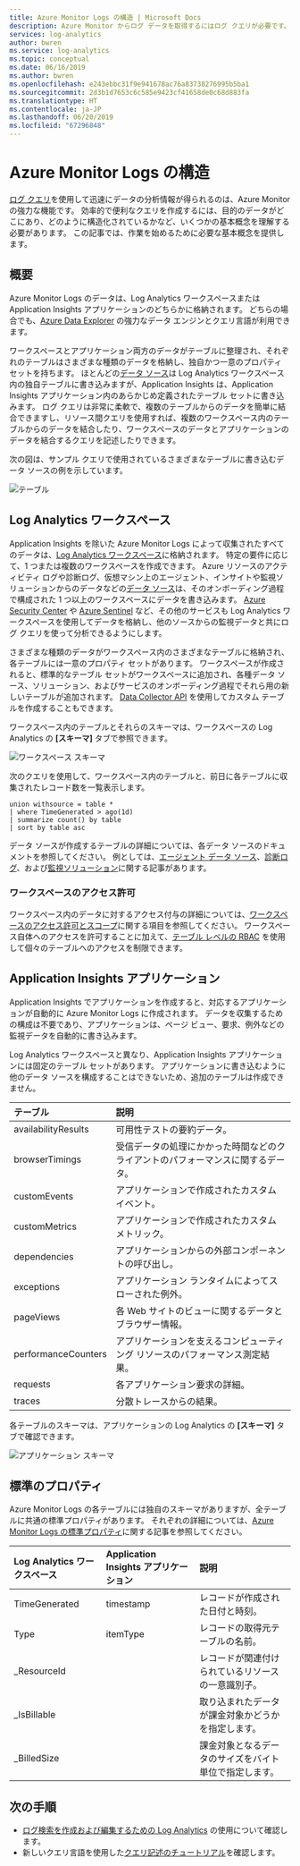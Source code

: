 ```yaml
---
title: Azure Monitor Logs の構造 | Microsoft Docs
description: Azure Monitor からログ データを取得するにはログ クエリが必要です。  この記事では、Azure Monitor で新しいログ クエリを使用する方法と、ログ クエリを作成する前に理解しておく必要がある概念について説明します。
services: log-analytics
author: bwren
ms.service: log-analytics
ms.topic: conceptual
ms.date: 06/16/2019
ms.author: bwren
ms.openlocfilehash: e243ebbc31f9e941678ac76a83738276995b5ba1
ms.sourcegitcommit: 2d3b1d7653c6c585e9423cf41658de0c68d883fa
ms.translationtype: HT
ms.contentlocale: ja-JP
ms.lasthandoff: 06/20/2019
ms.locfileid: "67296848"
---
```

# <a name="structure-of-azure-monitor-logs"></a>Azure Monitor Logs の構造
[ログ クエリ](log-query-overview.md)を使用して迅速にデータの分析情報が得られるのは、Azure Monitor の強力な機能です。 効率的で便利なクエリを作成するには、目的のデータがどこにあり、どのように構造化されているかなど、いくつかの基本概念を理解する必要があります。 この記事では、作業を始めるために必要な基本概念を提供します。

## <a name="overview"></a>概要
Azure Monitor Logs のデータは、Log Analytics ワークスペースまたは Application Insights アプリケーションのどちらかに格納されます。 どちらの場合でも、[Azure Data Explorer](/azure/data-explorer/) の強力なデータ エンジンとクエリ言語が利用できます。

ワークスペースとアプリケーション両方のデータがテーブルに整理され、それぞれのテーブルはさまざまな種類のデータを格納し、独自かつ一意のプロパティ セットを持ちます。 ほとんどの[データ ソース](../platform/data-sources.md)は Log Analytics ワークスペース内の独自テーブルに書き込みますが、Application Insights は、Application Insights アプリケーション内のあらかじめ定義されたテーブル セットに書き込みます。 ログ クエリは非常に柔軟で、複数のテーブルからのデータを簡単に結合できますし、リソース間クエリを使用すれば、複数のワークスペース内のテーブルからのデータを結合したり、ワークスペースのデータとアプリケーションのデータを結合するクエリを記述したりできます。

次の図は、サンプル クエリで使用されているさまざまなテーブルに書き込むデータ ソースの例を示しています。

![テーブル](media/logs-structure/queries-tables.png)

## <a name="log-analytics-workspace"></a>Log Analytics ワークスペース
Application Insights を除いた Azure Monitor Logs によって収集されたすべてのデータは、[Log Analytics ワークスペース](../platform/manage-access.md)に格納されます。 特定の要件に応じて、1 つまたは複数のワークスペースを作成できます。 Azure リソースのアクティビティ ログや診断ログ、仮想マシン上のエージェント、インサイトや監視ソリューションからのデータなどの[データ ソース](../platform/data-sources.md)は、そのオンボーディング過程で構成された 1 つ以上のワークスペースにデータを書き込みます。 [Azure Security Center](/azure/security-center/) や [Azure Sentinel](/azure/sentinel/) など、その他のサービスも Log Analytics ワークスペースを使用してデータを格納し、他のソースからの監視データと共にログ クエリを使って分析できるようにします。

さまざまな種類のデータがワークスペース内のさまざまなテーブルに格納され、各テーブルには一意のプロパティ セットがあります。 ワークスペースが作成されると、標準的なテーブル セットがワークスペースに追加され、各種データ ソース、ソリューション、およびサービスのオンボーディング過程でそれら用の新しいテーブルが追加されます。 [Data Collector API](../platform/data-collector-api.md) を使用してカスタム テーブルを作成することもできます。

ワークスペース内のテーブルとそれらのスキーマは、ワークスペースの Log Analytics の **[スキーマ]** タブで参照できます。

![ワークスペース スキーマ](media/scope/workspace-schema.png)

次のクエリを使用して、ワークスペース内のテーブルと、前日に各テーブルに収集されたレコード数を一覧表示します。 

```Kusto
union withsource = table * 
| where TimeGenerated > ago(1d)
| summarize count() by table
| sort by table asc
```
データ ソースが作成するテーブルの詳細については、各データ ソースのドキュメントを参照してください。 例としては、[エージェント データ ソース](../platform/agent-data-sources.md)、[診断ログ](../platform/diagnostic-logs-schema.md)、および[監視ソリューション](../insights/solutions-inventory.md)に関する記事があります。

### <a name="workspace-permissions"></a>ワークスペースのアクセス許可
ワークスペース内のデータに対するアクセス付与の詳細については、[ワークスペースのアクセス許可とスコープ](../platform/manage-access.md#workspace-permissions-and-scope)に関する項目を参照してください。 ワークスペース自体へのアクセスを許可することに加えて、[テーブル レベルの RBAC](../platform/manage-access.md#table-level-rbac) を使用して個々のテーブルへのアクセスを制限できます。

## <a name="application-insights-application"></a>Application Insights アプリケーション
Application Insights でアプリケーションを作成すると、対応するアプリケーションが自動的に Azure Monitor Logs に作成されます。 データを収集するための構成は不要であり、アプリケーションは、ページ ビュー、要求、例外などの監視データを自動的に書き込みます。

Log Analytics ワークスペースと異なり、Application Insights アプリケーションには固定のテーブル セットがあります。 アプリケーションに書き込むように他のデータ ソースを構成することはできないため、追加のテーブルは作成できません。 

| テーブル | 説明 | 
|:---|:---|
| availabilityResults | 可用性テストの要約データ。 |
| browserTimings      | 受信データの処理にかかった時間などのクライアントのパフォーマンスに関するデータ。 |
| customEvents        | アプリケーションで作成されたカスタム イベント。 |
| customMetrics       | アプリケーションで作成されたカスタム メトリック。 |
| dependencies        | アプリケーションからの外部コンポーネントの呼び出し。 |
| exceptions          | アプリケーション ランタイムによってスローされた例外。 |
| pageViews           | 各 Web サイトのビューに関するデータとブラウザー情報。 |
| performanceCounters | アプリケーションを支えるコンピューティング リソースのパフォーマンス測定結果。 |
| requests            | 各アプリケーション要求の詳細。  |
| traces              | 分散トレースからの結果。 |

各テーブルのスキーマは、アプリケーションの Log Analytics の **[スキーマ]** タブで確認できます。

![アプリケーション スキーマ](media/scope/application-schema.png)

## <a name="standard-properties"></a>標準のプロパティ
Azure Monitor Logs の各テーブルには独自のスキーマがありますが、全テーブルに共通の標準プロパティがあります。 それぞれの詳細については、[Azure Monitor Logs の標準プロパティ](../platform/log-standard-properties.md)に関する記事を参照してください。

| Log Analytics ワークスペース | Application Insights アプリケーション | 説明 |
|:---|:---|:---|
| TimeGenerated | timestamp  | レコードが作成された日付と時刻。 |
| Type          | itemType   | レコードの取得元テーブルの名前。 |
| _ResourceId   |            | レコードが関連付けられているリソースの一意識別子。 |
| _IsBillable   |            | 取り込まれたデータが課金対象かどうかを指定します。 |
| _BilledSize   |            | 課金対象となるデータのサイズをバイト単位で指定します。 |

## <a name="next-steps"></a>次の手順
- [ログ検索を作成および編集するための Log Analytics](../log-query/portals.md) の使用について確認します。
- 新しいクエリ言語を使用した[クエリ記述のチュートリアル](../log-query/get-started-queries.md)を確認します。
